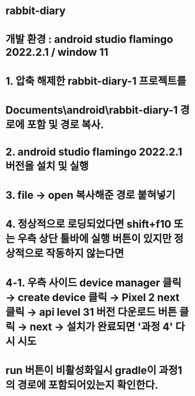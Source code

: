 # rabbit-diary

# 개발 환경 : android studio flamingo 2022.2.1 / window 11

# 1. 압축 해제한 rabbit-diary-1 프로젝트를 
# Documents\android\rabbit-diary-1 경로에 포함 및 경로 복사.

# 2. android studio flamingo 2022.2.1 버전을 설치 및 실행

# 3. file → open 복사해준 경로 붙혀넣기

# 4. 정상적으로 로딩되었다면 shift+f10 또는 우측 상단 툴바에 실행 버튼이 있지만 정상적으로 작동하지 않는다면

# 4-1. 우측 사이드 device manager 클릭 → create device 클릭 → Pixel 2 next 클릭 →  api level 31 버전 다운로드 버튼 클릭 → next → 설치가 완료되면 '과정 4' 다시 시도


# run 버튼이 비활성화일시 gradle이 과정1의 경로에 포함되어있는지 확인한다.



